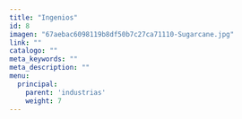 ```yaml
---
title: "Ingenios"
id: 8
imagen: "67aebac6098119b8df50b7c27ca71110-Sugarcane.jpg"
link: ""
catalogo: ""
meta_keywords: ""
meta_description: ""
menu:
  principal:
    parent: 'industrias'
    weight: 7
---
```

